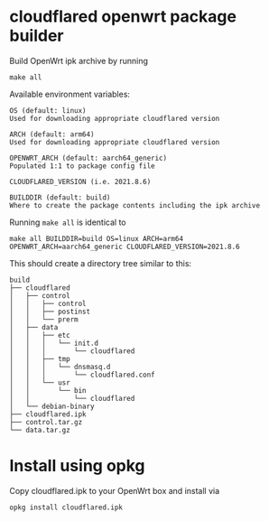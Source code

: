# cloudflared openwrt package builder

Build OpenWrt ipk archive by running

`make all`

Available environment variables:
```
OS (default: linux)
Used for downloading appropriate cloudflared version

ARCH (default: arm64)
Used for downloading appropriate cloudflared version

OPENWRT_ARCH (default: aarch64_generic)
Populated 1:1 to package config file

CLOUDFLARED_VERSION (i.e. 2021.8.6)

BUILDDIR (default: build)
Where to create the package contents including the ipk archive
```

Running `make all` is identical to 

`make all BUILDDIR=build OS=linux ARCH=arm64 OPENWRT_ARCH=aarch64_generic CLOUDFLARED_VERSION=2021.8.6`

This should create a directory tree similar to this:
```
build
├── cloudflared
│   ├── control
│   │   ├── control
│   │   ├── postinst
│   │   └── prerm
│   ├── data
│   │   ├── etc
│   │   │   └── init.d
│   │   │       └── cloudflared
│   │   ├── tmp
│   │   │   └── dnsmasq.d
│   │   │       └── cloudflared.conf
│   │   └── usr
│   │       └── bin
│   │           └── cloudflared
│   └── debian-binary
├── cloudflared.ipk
├── control.tar.gz
└── data.tar.gz

```

# Install using opkg
Copy cloudflared.ipk to your OpenWrt box and install via

`opkg install cloudflared.ipk`